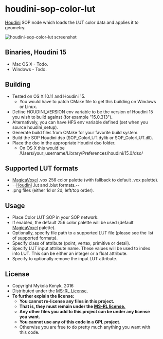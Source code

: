 # houdini-sop-color-lut

[Houdini](http://www.sidefx.com/index.php) SOP node which loads the LUT color data and applies it to geometry.

![houdini-sop-color-lut screenshot](http://i.imgur.com/dHNB4uj.png)

## Binaries, Houdini 15
* Mac OS X - Todo.
* Windows - Todo.

## Building

* Tested on OS X 10.11 and Houdini 15.
  * You would have to patch CMake file to get this building on Windows or Linux.
* Define HOUDINI_VERSION env variable to be the version of Houdini 15 you wish to build against (for example "15.0.313").
* Alternatively, you can have HFS env variable defined (set when you source houdini_setup).
* Generate build files from CMake for your favorite build system.
* Build the SOP Houdini dso (SOP_ColorLUT.dylib or SOP_ColorLUT.dll).
* Place the dso in the appropriate Houdini dso folder.
  * On OS X this would be /Users/your_username/Library/Preferences/houdini/15.0/dso/

## Supported LUT formats

* [MagicaVoxel](https://voxel.codeplex.com/) .vox 256 color palette (with fallback to default .vox palette).
* --[Houdini](http://www.sidefx.com/index.php) .lut and .blut formats.--
* .png files (either 1d or 2d, left/top order).

## Usage

* Place Color LUT SOP in your SOP network.
* If enabled, the default 256 color palette will be used (default [MagicaVoxel](https://voxel.codeplex.com/) palette).
* Optionally, specify file path to a supported LUT file (please see the list of supported formats).
* Specify class of attribute (point, vertex, primitive or detail).
* Specify LUT input attribute name. These values will be used to index into LUT. This can be either an integer or a float attribute.
* Specify to optionally remove the input LUT attribute.

## License

* Copyright Mykola Konyk, 2016
* Distributed under the [MS-RL License.](http://opensource.org/licenses/MS-RL)
* **To further explain the license:**
  * **You cannot re-license any files in this project.**
  * **That is, they must remain under the [MS-RL license.](http://opensource.org/licenses/MS-RL)**
  * **Any other files you add to this project can be under any license you want.**
  * **You cannot use any of this code in a GPL project.**
  * Otherwise you are free to do pretty much anything you want with this code.
